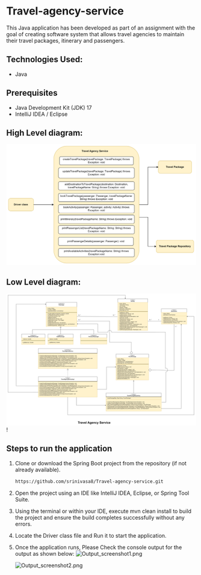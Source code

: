 # Travel-agency-service

This Java application has been developed as part of an assignment with the goal of creating software system that allows travel agencies to maintain their travel packages, itinerary and passengers.


## Technologies Used:
- 	Java

## Prerequisites

- Java Development Kit (JDK) 17
- IntelliJ IDEA / Eclipse

## High Level diagram:

![HLD.png](HLD.png)

## Low Level diagram:

![LLD.png](LLD.png)!

## Steps to run the application
1. Clone or download the Spring Boot project from the repository (if not already available).    
   ```bash
   https://github.com/srinivasa8/Travel-agency-service.git
2.	Open the project using an IDE like IntelliJ IDEA, Eclipse, or Spring Tool Suite.
3. Using the terminal or within your IDE, execute mvn clean install to build the project and ensure the build completes successfully without any errors.
4. Locate the Driver class file and Run it to start the application.
5. Once the application runs, Please Check the console output for the output as shown below:
   ![Output_screenshot1.png](Output_screenshot1.png)

   ![Output_screenshot2.png](Output_screenshot2.png)


